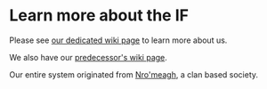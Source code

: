 # Learn more about the IF

Please see [our dedicated wiki page](https://civwiki.org/wiki/Imperial_Federation) to learn more about us.

We also have our [predecessor's wiki page](https://civwiki.org/wiki/Imperial_Federation_(Civ_Realms_2.0)).

Our entire system originated from [Nro'meagh](https://civwiki.org/wiki/Nro%27meagh), a clan based society.
